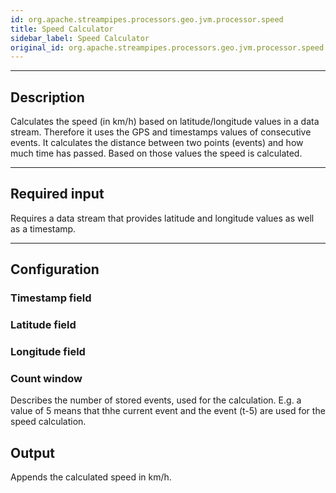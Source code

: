 ```yaml
---
id: org.apache.streampipes.processors.geo.jvm.processor.speed
title: Speed Calculator
sidebar_label: Speed Calculator
original_id: org.apache.streampipes.processors.geo.jvm.processor.speed
---
```


<!--
  ~ Licensed to the Apache Software Foundation (ASF) under one or more
  ~ contributor license agreements.  See the NOTICE file distributed with
  ~ this work for additional information regarding copyright ownership.
  ~ The ASF licenses this file to You under the Apache License, Version 2.0
  ~ (the "License"); you may not use this file except in compliance with
  ~ the License.  You may obtain a copy of the License at
  ~
  ~    http://www.apache.org/licenses/LICENSE-2.0
  ~
  ~ Unless required by applicable law or agreed to in writing, software
  ~ distributed under the License is distributed on an "AS IS" BASIS,
  ~ WITHOUT WARRANTIES OR CONDITIONS OF ANY KIND, either express or implied.
  ~ See the License for the specific language governing permissions and
  ~ limitations under the License.
  ~
  -->



***

## Description

Calculates the speed (in km/h) based on latitude/longitude values in a data stream. Therefore it uses the GPS and timestamps values of consecutive events. 
It calculates the distance between two points (events) and how much time has passed. Based on those values the speed is calculated.

***

## Required input

Requires a data stream that provides latitude and longitude values as well as a timestamp.

***

## Configuration

### Timestamp field

### Latitude field

### Longitude field

### Count window
Describes the number of stored events, used for the calculation. 
E.g. a value of 5 means that thhe current event and the event (t-5) are used for the speed calculation.

## Output
Appends the calculated speed in km/h.